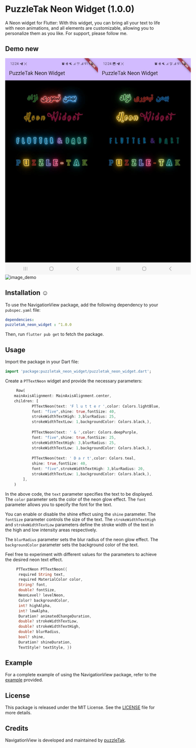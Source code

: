 # PuzzleTak Neon Widget  (1.0.0)

A Neon widget for Flutter: With this widget,
you can bring all your text to life with neon animations, and all elements are customizable,
allowing you to personalize them as you like.
For support, please follow me.

## Demo new

<div style="display: flex; flex-direction: row;">
  <img src="https://github.com/PuzzleTakX/puzzletak_neon_widget/blob/master/demo/1.jpg?raw=true" alt="image_demo" width="300" height="700">

  <img src="https://github.com/PuzzleTakX/puzzletak_neon_widget/blob/master/demo/2.jpg?raw=true" alt="second_image" width="300" height="700">
</div>


<img src="https://github.com/PuzzleTakX/puzzletak_neon_widget/blob/master/demo/4.gif?raw=true" alt="image_demo" width="300" height="700">

## Installation ☺

To use the NavigationView package, add the following dependency to your `pubspec.yaml`
file:


```yaml
dependencies:
puzzletak_neon_widget : ^1.0.0
```
Then, run `flutter pub get` to fetch the package.

## Usage

Import the package in your Dart file:

```dart
import 'package:puzzletak_neon_widget/puzzletak_neon_widget.dart';
```

Create a `PTTextNeon` widget and provide the necessary parameters:

```dart
     Row(
    mainAxisAlignment: MainAxisAlignment.center,
    children: [
            PTTextNeon(text: 'F l u t t e r ',color: Colors.lightBlue,
            font: "five",shine: true,fontSize: 40,
            strokeWidthTextHigh: 3,blurRadius: 25,
            strokeWidthTextLow: 1,backgroundColor: Colors.black,),
            
            PTTextNeon(text: ' & ',color: Colors.deepPurple,
            font: "five",shine: true,fontSize: 25,
            strokeWidthTextHigh: 3,blurRadius: 25,
            strokeWidthTextLow: 1,backgroundColor: Colors.black,),
            
            PTTextNeon(text: ' D a r t',color: Colors.teal,
            shine: true,fontSize: 40,
            font: "five",strokeWidthTextHigh: 3,blurRadius: 20,
            strokeWidthTextLow: 1,backgroundColor: Colors.black,),
        ],
    )
```

In the above code, the `text` parameter specifies the text to be displayed. The `color` parameter sets the color of the neon glow effect. The `font` parameter allows you to specify the font for the text.

You can enable or disable the shine effect using the `shine` parameter. The `fontSize` parameter controls the size of the text. The `strokeWidthTextHigh` and `strokeWidthTextLow` parameters define the stroke width of the text in the high and low intensity areas respectively.

The `blurRadius` parameter sets the blur radius of the neon glow effect. The `backgroundColor` parameter sets the background color of the text.

Feel free to experiment with different values for the parameters to achieve the desired neon text effect.

```dart
     PTTextNeon PTTextNeon({
      required String text,
      required MaterialColor color,
      String? font,
      double? fontSize,
      NeonLevel? levelNeon,
      Color? backgroundColor,
      int? highAlpha,
      int? lowAlpha,
      Duration? animatedChangeDuration,
      double? strokeWidthTextLow,
      double? strokeWidthTextHigh,
      double? blurRadius,
      bool? shine,
      Duration? shineDuration,
      TextStyle? textStyle, }) 
```

## Example

For a complete example of using the NavigationView package, refer to
the [example](https://github.com/PuzzleTakX/puzzletak_neon_widget/tree/master/example) provided.

## License

This package is released under the MIT License. See the [LICENSE](https://github.com/PuzzleTakX/puzzletak_neon_widget/blob/master/LICENSE)
file for more details.

## Credits

NavigationView is developed and maintained by [puzzleTak](https://github.com/PuzzleTakX).